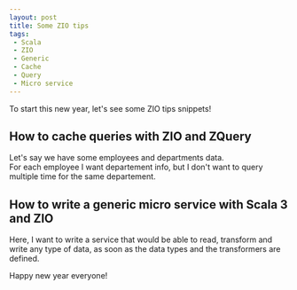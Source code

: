 ```yaml
---
layout: post
title: Some ZIO tips
tags:
 - Scala
 - ZIO
 - Generic
 - Cache
 - Query
 - Micro service
---
```


To start this new year, let's see some ZIO tips snippets!

## How to cache queries with ZIO and ZQuery

Let's say we have some employees and departments data.  
For each employee I want departement info, but I don't want to query multiple time for the same departement.

<script src="https://gist.github.com/loicdescotte/1cc5f2a00506138a64efe3534214f6d7.js"></script>

## How to write a generic micro service with Scala 3 and ZIO

Here, I want to write a service that would be able to read, transform and write any type of data, as soon as the data types and the transformers are defined.

<script src="https://gist.github.com/loicdescotte/8ab10c13b7c63920ec5637b5c695368b.js"></script>

Happy new year everyone!
